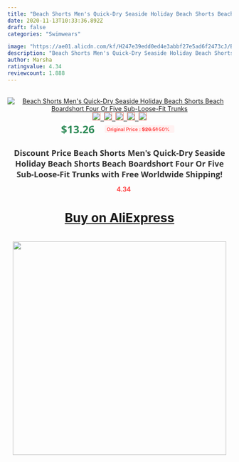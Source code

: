 ```yaml
---
title: "Beach Shorts Men's Quick-Dry Seaside Holiday Beach Shorts Beach Boardshort Four Or Five Sub-Loose-Fit Trunks"
date: 2020-11-13T10:33:36.892Z
draft: false
categories: "Swimwears"

image: "https://ae01.alicdn.com/kf/H247e39edd0ed4e3abbf27e5ad6f2473cJ/Beach-Shorts-Men-s-Quick-Dry-Seaside-Holiday-Beach-Shorts-Beach-Boardshort-Four-Or-Five-Sub.jpg"
description: "Beach Shorts Men's Quick-Dry Seaside Holiday Beach Shorts Beach Boardshort Four Or Five Sub-Loose-Fit Trunks"
author: Marsha
ratingvalue: 4.34
reviewcount: 1.888
---
```

<br>
<div style="text-align: center;">
<a href="https://s.click.aliexpress.com/e/_9gYuX3" target="_blank" rel="nofollow noopener noreferrer"><img alt="Beach Shorts Men's Quick-Dry Seaside Holiday Beach Shorts Beach Boardshort Four Or Five Sub-Loose-Fit Trunks" class="magnifier-image" src="https://ae01.alicdn.com/kf/H247e39edd0ed4e3abbf27e5ad6f2473cJ/Beach-Shorts-Men-s-Quick-Dry-Seaside-Holiday-Beach-Shorts-Beach-Boardshort-Four-Or-Five-Sub.jpg_640x640.jpg">
<br>
<img style="border:1px solid salmon" src="https://ae01.alicdn.com/kf/H247e39edd0ed4e3abbf27e5ad6f2473cJ/Beach-Shorts-Men-s-Quick-Dry-Seaside-Holiday-Beach-Shorts-Beach-Boardshort-Four-Or-Five-Sub.jpg_120x120.jpg">&nbsp;&nbsp;<img style="border:1px solid salmon" src="https://ae01.alicdn.com/kf/H12b65747c2254b36bf5a15a8aa83ede6D/Beach-Shorts-Men-s-Quick-Dry-Seaside-Holiday-Beach-Shorts-Beach-Boardshort-Four-Or-Five-Sub.jpg_120x120.jpg">&nbsp;&nbsp;<img style="border:1px solid salmon" src="_120x120.jpg">&nbsp;&nbsp;<img style="border:1px solid salmon" src="_120x120.jpg">&nbsp;&nbsp;<img style="border:1px solid salmon" src="https://ae01.alicdn.com/kf/H37d60f2812314f3ba4e2a9275ba617a18/Beach-Shorts-Men-s-Quick-Dry-Seaside-Holiday-Beach-Shorts-Beach-Boardshort-Four-Or-Five-Sub.jpg_120x120.jpg"></a></div><br0>
<div style="text-align: center;"><span style="background-color: white; border: 0px; box-sizing: border-box; color: seagreen; display: inline-block; font-family: &quot;open sans&quot; , &quot;arial&quot; , &quot;helvetica&quot; , sans-serif , &quot;heiti&quot;; font-size: 24px; font-stretch: inherit; font-weight: 700; line-height: inherit; margin: 0px 10px 0px 0px; padding: 0px; vertical-align: middle;">$13.26 </span>
<span style="background: rgb(255 , 241 , 241); border-radius: 3px; border: 0px; box-sizing: border-box; color: #ff4747; display: inline-block; font-family: inherit; font-size: 12px; font-stretch: inherit; font-style: inherit; font-variant: inherit; font-weight: 600; line-height: inherit; margin: 0px; padding: 2px 5px; transform: scale(0.9); vertical-align: middle;">Original Price : <b style="text-decoration: line-through;">$26.51 </b> 50%&nbsp;&nbsp;</span></div>
<h1 style="color: #333333; display: inline-block; font-family: &quot;open sans&quot; , &quot;arial&quot; , &quot;helvetica&quot; , sans-serif , &quot;heiti&quot;; font-size: 18px; font-stretch: inherit; font-weight: 700; text-align: center;">Discount Price Beach Shorts Men's Quick-Dry Seaside Holiday Beach Shorts Beach Boardshort Four Or Five Sub-Loose-Fit Trunks with Free Worldwide Shipping!</h1>
<div style="color: #ff4747; text-align: center;">
<img src="https://4.bp.blogspot.com/-M0ZcTcb-5uY/XleCXlxnR4I/AAAAAAAAAEc/OrjgMkXV1oMQFaCRZj5HQwOCBcu3w1FegCPcBGAYYCw/s1600/star.png" style="height: 15px;">&nbsp;<b>4.34</b></div>
<div class="button_cont" align="center"><a class="buynow_a" href="https://s.click.aliexpress.com/e/_9gYuX3" target="_blank" rel="nofollow noopener noreferrer"><H1>Buy on AliExpress</H1></a></div><br>
<div class="separator" style="clear: both; text-align: center;">
<img src="https://lh3.googleusercontent.com/-pTy5HemUv9M/XlePHvY0dAI/AAAAAAAAAE4/0nX5iRUoIWY8eMW9Dpxeirr157OZliDIgCLcBGAsYHQ/s1600/badge.gif" width="480">
</div>
